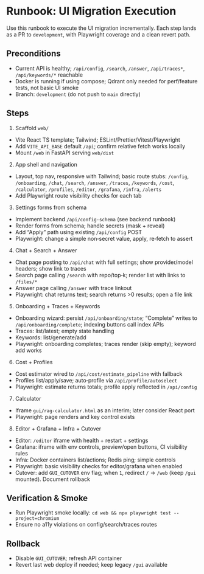 # Runbook: UI Migration Execution

Use this runbook to execute the UI migration incrementally. Each step lands as a PR to `development`, with Playwright coverage and a clean revert path.

## Preconditions

- Current API is healthy; `/api/config`, `/search`, `/answer`, `/api/traces*`, `/api/keywords/*` reachable
- Docker is running if using compose; Qdrant only needed for perf/feature tests, not basic UI smoke
- Branch: `development` (do not push to `main` directly)

## Steps

1) Scaffold `web/`
- Vite React TS template; Tailwind; ESLint/Prettier/Vitest/Playwright
- Add `VITE_API_BASE` default `/api`; confirm relative fetch works locally
- Mount `/web` in FastAPI serving `web/dist`

2) App shell and navigation
- Layout, top nav, responsive with Tailwind; basic route stubs: `/config`, `/onboarding`, `/chat`, `/search`, `/answer`, `/traces`, `/keywords`, `/cost`, `/calculator`, `/profiles`, `/editor`, `/grafana`, `/infra`, `/alerts`
- Add Playwright route visibility checks for each tab

3) Settings forms from schema
- Implement backend `/api/config-schema` (see backend runbook)
- Render forms from schema; handle secrets (mask + reveal)
- Add “Apply” path using existing `/api/config` POST
- Playwright: change a simple non‑secret value, apply, re‑fetch to assert

4) Chat + Search + Answer
- Chat page posting to `/api/chat` with full settings; show provider/model headers; show link to traces
- Search page calling `/search` with repo/top‑k; render list with links to `/files/*`
- Answer page calling `/answer` with trace linkout
- Playwright: chat returns text; search returns >0 results; open a file link

5) Onboarding + Traces + Keywords
- Onboarding wizard: persist `/api/onboarding/state`; “Complete” writes to `/api/onboarding/complete`; indexing buttons call index APIs
- Traces: list/latest; empty state handling
- Keywords: list/generate/add
- Playwright: onboarding completes; traces render (skip empty); keyword add works

6) Cost + Profiles
- Cost estimator wired to `/api/cost/estimate_pipeline` with fallback
- Profiles list/apply/save; auto‑profile via `/api/profile/autoselect`
- Playwright: estimate returns totals; profile apply reflected in `/api/config`

7) Calculator
- Iframe `gui/rag-calculator.html` as an interim; later consider React port
- Playwright: page renders and key control exists

8) Editor + Grafana + Infra + Cutover
- Editor: `/editor` iframe with health + restart + settings
- Grafana: iframe with env controls, preview/open buttons, CI visibility rules
- Infra: Docker containers list/actions; Redis ping; simple controls
- Playwright: basic visibility checks for editor/grafana when enabled
- Cutover: add `GUI_CUTOVER` env flag; when `1`, redirect `/` → `/web` (keep `/gui` mounted). Document rollback

## Verification & Smoke

- Run Playwright smoke locally: `cd web && npx playwright test --project=chromium`
- Ensure no a11y violations on config/search/traces routes

## Rollback

- Disable `GUI_CUTOVER`; refresh API container
- Revert last web deploy if needed; keep legacy `/gui` available
